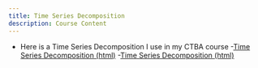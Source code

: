 ```yaml
---
title: Time Series Decomposition
description: Course Content
---
```

- Here is a Time Series Decomposition I use in my CTBA course
-[Time Series Decomposition (html)](TimeSeriesDecomposition.html)
-[Time Series Decomposition (html)](TimeSeriesDecomposition.ipynb)

